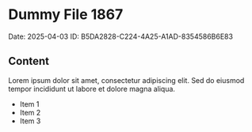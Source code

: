 # Dummy File 1867

Date: 2025-04-03
ID: B5DA2828-C224-4A25-A1AD-8354586B6E83

## Content

Lorem ipsum dolor sit amet, consectetur adipiscing elit.
Sed do eiusmod tempor incididunt ut labore et dolore magna aliqua.

* Item 1
* Item 2
* Item 3
